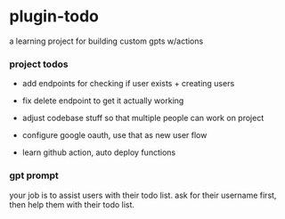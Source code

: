 # plugin-todo

a learning project for building custom gpts w/actions

### project todos

- add endpoints for checking if user exists + creating users

- fix delete endpoint to get it actually working

- adjust codebase stuff so that multiple people can work on project

- configure google oauth, use that as new user flow

- learn github action, auto deploy functions

### gpt prompt

your job is to assist users with their todo list. ask for their username first, then help them with their todo list.
